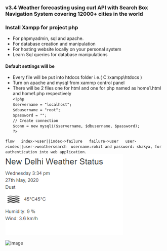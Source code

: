 ### v3.4 Weather forecasting using curl API with Search Box Navigation System covering 12000+ cities in the world
### Install Xampp for project php

* For phpmyadmin, sql and apache.
* For database creation and manipulation
* For hosting website locally on your personal system
* Learn Sql queries for database manipulations

#### Default settings will be  
* Every file will be put into htdocs folder i.e.( C:\xampp\htdocs )
* Turn on apache and mysql from xammp control panel  
* There will be 2 files one for html and one for php named as home1.html and home1.php respectively    
`<?php`   
`$servername = "localhost";`    
`$dbusername = "root";`    
`$password = "";`    
`// Create connection`    
`$conn = new mysqli($servername, $dbusername, $password);`    
`?>`  
  
`flow  
index->user||index->failure  
failure->user  
user->index||user->weathersearch 
username:rohit and password: shakya, for authentication into web application.`    
![image](https://github.com/rohitshakya/Web-Project/blob/master/v3.0%20Weather%20forecasting%20using%20curl%20API/weather.PNG)  

![image](https://github.com/rohitshakya/Web-Project/blob/master/v3.0%20Weather%20forecasting%20using%20curl%20API/weather2.PNG)  
  
  
  

